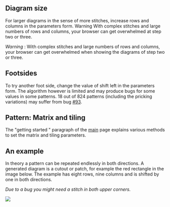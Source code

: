 Diagram size
------------
For larger diagrams in the sense of more stitches, increase rows and columns in the parameters form.
Warning With complex stitches and large numbers of rows and columns, your browser can get overwhelmed at step two or three.

_Warning_ : With complex stitches and large numbers of rows and columns, your browser can get overwhelmed when showing the diagrams of step two or three.

Footsides
---------

To try another foot side, change the value of shift left in the parameters form. The algorithm however is limited and may produce bugs for some values in some patterns. 18 out of 824 patterns (including the pricking variations) may suffer from bug [#93](https://github.com/d-bl/GroundForge/issues/93).


Pattern: Matrix and tiling
--------------------------

The "getting started " paragraph of the [main](https://d-bl.github.io/GroundForge/index.html) page explains various methods to set the matrix and tiling parameters.


An example
----------

In theory a pattern can be repeated endlessly in both directions.
A generated diagram is a cutout or patch,
for example the red rectangle in the image below.
The example has eight rows, nine columns and is shifted by one in both directions.

_Due to a bug you might need a stitch in both upper corners._

![](https://raw.githubusercontent.com/wiki/d-bl/GroundForge/images/cutout.png)